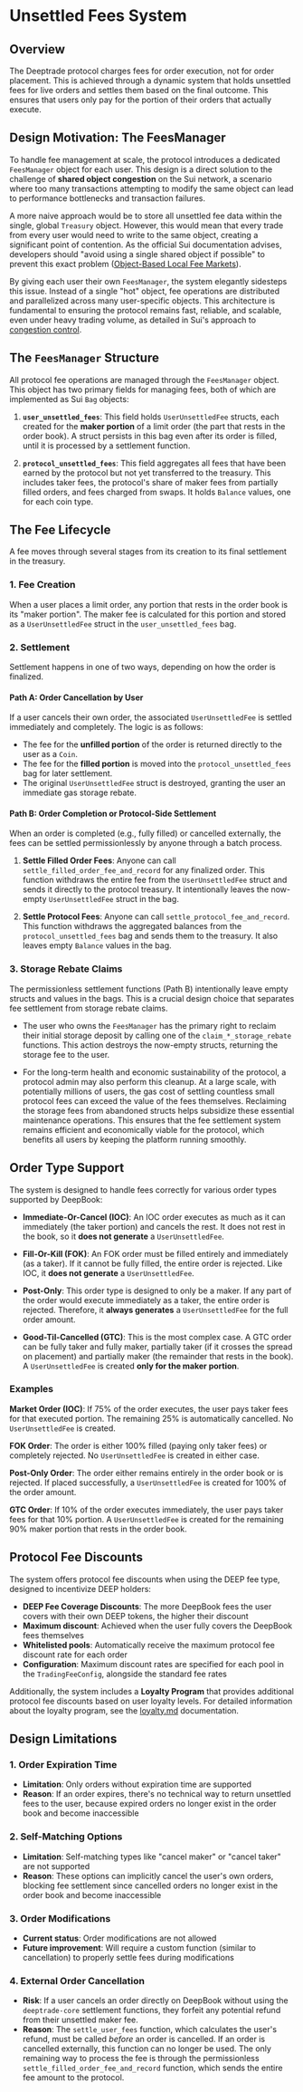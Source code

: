 # Unsettled Fees System

## Overview

The Deeptrade protocol charges fees for order execution, not for order placement. This is achieved through a dynamic system that holds unsettled fees for live orders and settles them based on the final outcome. This ensures that users only pay for the portion of their orders that actually execute.

## Design Motivation: The FeesManager

To handle fee management at scale, the protocol introduces a dedicated `FeesManager` object for each user. This design is a direct solution to the challenge of **shared object congestion** on the Sui network, a scenario where too many transactions attempting to modify the same object can lead to performance bottlenecks and transaction failures.

A more naive approach would be to store all unsettled fee data within the single, global `Treasury` object. However, this would mean that every trade from every user would need to write to the same object, creating a significant point of contention. As the official Sui documentation advises, developers should "avoid using a single shared object if possible" to prevent this exact problem ([Object-Based Local Fee Markets](https://docs.sui.io/guides/developer/advanced/local-fee-markets)).

By giving each user their own `FeesManager`, the system elegantly sidesteps this issue. Instead of a single "hot" object, fee operations are distributed and parallelized across many user-specific objects. This architecture is fundamental to ensuring the protocol remains fast, reliable, and scalable, even under heavy trading volume, as detailed in Sui's approach to [congestion control](https://blog.sui.io/shared-object-congestion-control/).

## The `FeesManager` Structure

All protocol fee operations are managed through the `FeesManager` object. This object has two primary fields for managing fees, both of which are implemented as Sui `Bag` objects:

1.  **`user_unsettled_fees`**: This field holds `UserUnsettledFee` structs, each created for the **maker portion** of a limit order (the part that rests in the order book). A struct persists in this bag even after its order is filled, until it is processed by a settlement function.

2.  **`protocol_unsettled_fees`**: This field aggregates all fees that have been earned by the protocol but not yet transferred to the treasury. This includes taker fees, the protocol's share of maker fees from partially filled orders, and fees charged from swaps. It holds `Balance` values, one for each coin type.

## The Fee Lifecycle

A fee moves through several stages from its creation to its final settlement in the treasury.

### 1. Fee Creation

When a user places a limit order, any portion that rests in the order book is its "maker portion". The maker fee is calculated for this portion and stored as a `UserUnsettledFee` struct in the `user_unsettled_fees` bag.

### 2. Settlement

Settlement happens in one of two ways, depending on how the order is finalized.

#### Path A: Order Cancellation by User

If a user cancels their own order, the associated `UserUnsettledFee` is settled immediately and completely. The logic is as follows:

- The fee for the **unfilled portion** of the order is returned directly to the user as a `Coin`.
- The fee for the **filled portion** is moved into the `protocol_unsettled_fees` bag for later settlement.
- The original `UserUnsettledFee` struct is destroyed, granting the user an immediate gas storage rebate.

#### Path B: Order Completion or Protocol-Side Settlement

When an order is completed (e.g., fully filled) or cancelled externally, the fees can be settled permissionlessly by anyone through a batch process.

1.  **Settle Filled Order Fees**: Anyone can call `settle_filled_order_fee_and_record` for any finalized order. This function withdraws the entire fee from the `UserUnsettledFee` struct and sends it directly to the protocol treasury. It intentionally leaves the now-empty `UserUnsettledFee` struct in the bag.

2.  **Settle Protocol Fees**: Anyone can call `settle_protocol_fee_and_record`. This function withdraws the aggregated balances from the `protocol_unsettled_fees` bag and sends them to the treasury. It also leaves empty `Balance` values in the bag.

### 3. Storage Rebate Claims

The permissionless settlement functions (Path B) intentionally leave empty structs and values in the bags. This is a crucial design choice that separates fee settlement from storage rebate claims.

- The user who owns the `FeesManager` has the primary right to reclaim their initial storage deposit by calling one of the `claim_*_storage_rebate` functions. This action destroys the now-empty structs, returning the storage fee to the user.

- For the long-term health and economic sustainability of the protocol, a protocol admin may also perform this cleanup. At a large scale, with potentially millions of users, the gas cost of settling countless small protocol fees can exceed the value of the fees themselves. Reclaiming the storage fees from abandoned structs helps subsidize these essential maintenance operations. This ensures that the fee settlement system remains efficient and economically viable for the protocol, which benefits all users by keeping the platform running smoothly.

## Order Type Support

The system is designed to handle fees correctly for various order types supported by DeepBook:

- **Immediate-Or-Cancel (IOC)**: An IOC order executes as much as it can immediately (the taker portion) and cancels the rest. It does not rest in the book, so it **does not generate** a `UserUnsettledFee`.

- **Fill-Or-Kill (FOK)**: An FOK order must be filled entirely and immediately (as a taker). If it cannot be fully filled, the entire order is rejected. Like IOC, it **does not generate** a `UserUnsettledFee`.

- **Post-Only**: This order type is designed to only be a maker. If any part of the order would execute immediately as a taker, the entire order is rejected. Therefore, it **always generates** a `UserUnsettledFee` for the full order amount.

- **Good-Til-Cancelled (GTC)**: This is the most complex case. A GTC order can be fully taker and fully maker, partially taker (if it crosses the spread on placement) and partially maker (the remainder that rests in the book). A `UserUnsettledFee` is created **only for the maker portion**.

### Examples

**Market Order (IOC)**:
If 75% of the order executes, the user pays taker fees for that executed portion. The remaining 25% is automatically cancelled. No `UserUnsettledFee` is created.

**FOK Order**:
The order is either 100% filled (paying only taker fees) or completely rejected. No `UserUnsettledFee` is created in either case.

**Post-Only Order**:
The order either remains entirely in the order book or is rejected. If placed successfully, a `UserUnsettledFee` is created for 100% of the order amount.

**GTC Order**:
If 10% of the order executes immediately, the user pays taker fees for that 10% portion. A `UserUnsettledFee` is created for the remaining 90% maker portion that rests in the order book.

## Protocol Fee Discounts

The system offers protocol fee discounts when using the DEEP fee type, designed to incentivize DEEP holders:

- **DEEP Fee Coverage Discounts**: The more DeepBook fees the user covers with their own DEEP tokens, the higher their discount
- **Maximum discount**: Achieved when the user fully covers the DeepBook fees themselves
- **Whitelisted pools**: Automatically receive the maximum protocol fee discount rate for each order
- **Configuration**: Maximum discount rates are specified for each pool in the `TradingFeeConfig`, alongside the standard fee rates

Additionally, the system includes a **Loyalty Program** that provides additional protocol fee discounts based on user loyalty levels. For detailed information about the loyalty program, see the [loyalty.md](./loyalty.md) documentation.

## Design Limitations

### 1. Order Expiration Time

- **Limitation**: Only orders without expiration time are supported
- **Reason**: If an order expires, there's no technical way to return unsettled fees to the user, because expired orders no longer exist in the order book and become inaccessible

### 2. Self-Matching Options

- **Limitation**: Self-matching types like "cancel maker" or "cancel taker" are not supported
- **Reason**: These options can implicitly cancel the user's own orders, blocking fee settlement since cancelled orders no longer exist in the order book and become inaccessible

### 3. Order Modifications

- **Current status**: Order modifications are not allowed
- **Future improvement**: Will require a custom function (similar to cancellation) to properly settle fees during modifications

### 4. External Order Cancellation

- **Risk**: If a user cancels an order directly on DeepBook without using the `deeptrade-core` settlement functions, they forfeit any potential refund from their unsettled maker fee.
- **Reason**: The `settle_user_fees` function, which calculates the user's refund, must be called _before_ an order is cancelled. If an order is cancelled externally, this function can no longer be used. The only remaining way to process the fee is through the permissionless `settle_filled_order_fee_and_record` function, which sends the entire fee amount to the protocol.
